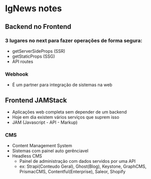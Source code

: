 # IgNews notes
## Backend no Frontend
### 3 lugares no next para fazer operações de forma segura:
- getServerSideProps (SSR)
- getStaticProps (SSG)
- API routes
### Webhook
- É um partner para integração de sistemas na web

## Frontend JAMStack
- Aplicações web completa sem depender de um backend
- Hoje em dia existem vários serviços que suprem isso
- JAM (Javascript - API - Markup)

### CMS
- Content Management System
- Sistemas com painel auto gerênciavel
- Headless CMS
  - Painel de administração com dados servidos por uma API
  - ex: Strapi(Conteudo Geral), Ghost(Blog), Keystone, GraphCMS, PrismacCMS, Contentful(Enterprise), Saleor, Shopify